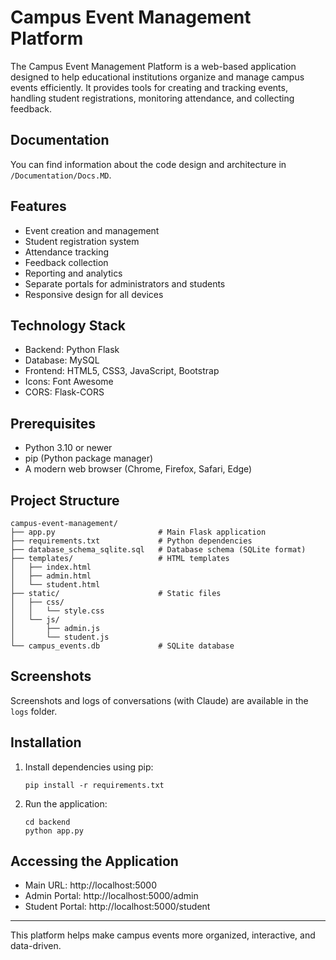 # Campus Event Management Platform

The Campus Event Management Platform is a web-based application designed to help educational institutions organize and manage campus events efficiently. It provides tools for creating and tracking events, handling student registrations, monitoring attendance, and collecting feedback.

## Documentation

You can find information about the code design and architecture in `/Documentation/Docs.MD`.

## Features

- Event creation and management
- Student registration system
- Attendance tracking
- Feedback collection
- Reporting and analytics
- Separate portals for administrators and students
- Responsive design for all devices

## Technology Stack

- Backend: Python Flask
- Database: MySQL
- Frontend: HTML5, CSS3, JavaScript, Bootstrap
- Icons: Font Awesome
- CORS: Flask-CORS

## Prerequisites

- Python 3.10 or newer
- pip (Python package manager)
- A modern web browser (Chrome, Firefox, Safari, Edge)

## Project Structure

```
campus-event-management/
├── app.py                       # Main Flask application
├── requirements.txt             # Python dependencies
├── database_schema_sqlite.sql   # Database schema (SQLite format)
├── templates/                   # HTML templates
│   ├── index.html
│   ├── admin.html
│   └── student.html
├── static/                      # Static files
│   ├── css/
│   │   └── style.css
│   └── js/
│       ├── admin.js
│       └── student.js
└── campus_events.db             # SQLite database
```

## Screenshots

Screenshots and logs of conversations (with Claude) are available in the `logs` folder.

## Installation

1. Install dependencies using pip:
    ```
    pip install -r requirements.txt
    ```

2. Run the application:
    ```
    cd backend
    python app.py
    ```

## Accessing the Application

- Main URL: http://localhost:5000
- Admin Portal: http://localhost:5000/admin
- Student Portal: http://localhost:5000/student

---

This platform helps make campus events more organized, interactive, and data-driven.
